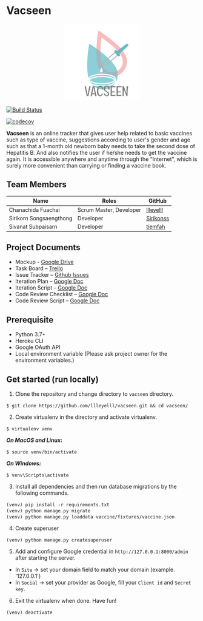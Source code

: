 Vacseen
===

<p align="center">
  <img src="static/image/logo.png">
</p>

[![Build Status](https://travis-ci.com/llleyelll/vacseen.svg?token=Vf6PJtHdqGqqThMwgTem&branch=master)](https://travis-ci.com/llleyelll/vacseen)

[![codecov](https://codecov.io/gh/llleyelll/vacseen/branch/master/graph/badge.svg)](https://codecov.io/gh/llleyelll/vacseen)


**Vacseen** is an online tracker that gives user help related to basic vaccines such as type of vaccine, suggestions according to user's gender and age such as that a 1-month old newborn baby needs to take the second dose of Hepatitis B. And also notifies the user if he/she needs to get the vaccine again. It is accessible anywhere and anytime through the “Internet”, which is surely more convenient than carrying or finding a vaccine book.

Team Members
---

| Name                      | Roles                    | GitHub                                        |
|---------------------------|--------------------------|-----------------------------------------------|
| Chanachida Fuachai        | Scrum Master, Developer  | [llleyelll](https://github.com/llleyelll)     |
| Sirikorn Songsaengthong   | Developer                | [Sirikonss](https://github.com/Sirikonss)     |
| Sivanat Subpaisarn        | Developer                | [tiemfah](https://github.com/tiemfah)         |

Project Documents
---
- Mockup - [Google Drive](https://drive.google.com/drive/u/2/folders/17v6zQXK7f5lJ0oV4sSBYkhxH5CGzu6ub)
- Task Board – [Trello](https://trello.com/b/o1FQrdfy)
- Issue Tracker – [Github Issues](https://github.com/llleyelll/vacseen/issues)
- Iteration Plan – [Google Doc](https://docs.google.com/document/d/17WCf1Z5uMvR2h9EOO3qqsbqW-7lzxDNflHzLacBrkoA/edit?usp=sharing)
- Iteration Script – [Google Doc](https://docs.google.com/document/d/1paqaK2TXelRTuHvvccfSNGVF_0o_pkhiHLibLo6QdT0/edit?usp=sharing)
- Code Review Checklist – [Google Doc](https://docs.google.com/document/d/1sJqZ3WlXeycAEXh6zB1JEkJHjNAY0ihp8oIT0eFlDfk/edit?usp=sharing)
- Code Review Script – [Google Doc](https://docs.google.com/document/d/1YScK9uWoZnyaVXmA61DaatdICU6vgYCh_Xi2Ky7ckfA/edit?usp=sharing)

Prerequisite
---
- Python 3.7+
- Heroku CLI
- Google OAuth API
- Local environment variable (Please ask project owner for the environment variables.)

Get started (run locally)
---
1. Clone the repository and change directory to `vacseen` directory.
```
$ git clone https://github.com/llleyelll/vacseen.git && cd vacseen/
```
2. Create virtualenv in the directory and activate virtualenv.
```
$ virtualenv venv
```
***On MacOS and Linux:***
```
$ source venv/bin/activate
```
***On Windows:***
```
$ venv\Scripts\activate
```
3. Install all dependencies and then run database migrations by the following commands.
```
(venv) pip install -r requirements.txt
(venv) python manage.py migrate
(venv) python manage.py loaddata vaccine/fixtures/vaccine.json
```
4. Create superuser
```
(venv) python manage.py createsuperuser
``` 
5. Add and configure Google credential in `http://127.0.0.1:8000/admin` after starting the server.
 - In `Site` -> set your domain field to match your domain (example. '127.0.0.1')
 - In `Social` -> set your provider as Google, fill your `Client id` and `Secret key`.

6. Exit the virtualenv when done. Have fun!
```
(venv) deactivate
```